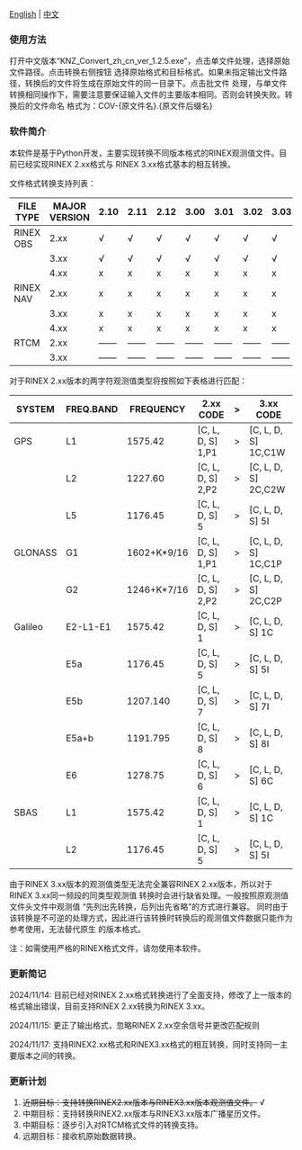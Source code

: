 [English](Readme.md) | [中文](ReadmeCN.md)

### 使用方法
打开中文版本“KNZ_Convert_zh_cn_ver_1.2.5.exe”，点击单文件处理，选择原始文件路径。点击转换右侧按钮
选择原始格式和目标格式。如果未指定输出文件路径，转换后的文件将生成在原始文件的同一目录下。点击批文件
处理，与单文件转换相同操作下，需要注意要保证输入文件的主要版本相同。否则会转换失败。转换后的文件命名
格式为：COV-{原文件名}.{原文件后缀名}

### 软件简介
本软件是基于Python开发，主要实现转换不同版本格式的RINEX观测值文件。目前已经实现RINEX 2.xx格式与
RINEX 3.xx格式基本的相互转换。

文件格式转换支持列表：

| FILE TYPE | MAJOR VERSION |2.10|2.11|2.12|3.00|3.01|3.02|3.03|3.04|3.20|3.30|4.00|4.01|
|-----------|---------------|----|----|----|----|----|----|----|----|----|----|----|----|
| RINEX OBS | 2.xx          | √  | √  | √  | √  | √  | √  | √  | √  | —— | —— | x  | x  |
|           | 3.xx          | √  | √  | √  | √  | √  | √  | √  | √  | —— | —— | x  | x  |
|           | 4.xx          | x  | x  | x  | x  | x  | x  | x  | x  | —— | —— | x  | x  |
| RINEX NAV | 2.xx          | x  | x  | x  | x  | x  | x  | x  | x  | —— | —— | x  | x  |
|           | 3.xx          | x  | x  | x  | x  | x  | x  | x  | x  | —— | —— | x  | x  |
|           | 4.xx          | x  | x  | x  | x  | x  | x  | x  | x  | —— | —— | x  | x  |
| RTCM      | 2.xx          | —— | —— | —— | —— | —— | —— | —— | —— | x  | x  | —— | —— |
|           | 3.xx          | —— | —— | —— | —— | —— | —— | —— | —— | x  | x  | —— | —— |


对于RINEX 2.xx版本的两字符观测值类型将按照如下表格进行匹配：

|SYSTEM  |FREQ.BAND  |FREQUENCY  |2.xx CODE        |  >  |3.xx CODE          |
|--------|-----------|-----------|-----------------|-----|-------------------|
|GPS     |L1         |1575.42    |[C, L, D, S] 1,P1|  >  |[C, L, D, S] 1C,C1W|
|        |L2         |1227.60    |[C, L, D, S] 2,P2|  >  |[C, L, D, S] 2C,C2W|
|        |L5         |1176.45    |[C, L, D, S] 5   |  >  |[C, L, D, S] 5I    |
|GLONASS |G1         |1602+K*9/16|[C, L, D, S] 1,P1|  >  |[C, L, D, S] 1C,C1P|
|        |G2         |1246+K*7/16|[C, L, D, S] 2,P2|  >  |[C, L, D, S] 2C,C2P|
|Galileo |E2-L1-E1   |1575.42    |[C, L, D, S] 1   |  >  |[C, L, D, S] 1C    |
|        |E5a        |1176.45    |[C, L, D, S] 5   |  >  |[C, L, D, S] 5I    |
|        |E5b        |1207.140   |[C, L, D, S] 7   |  >  |[C, L, D, S] 7I    |
|        |E5a+b      |1191.795   |[C, L, D, S] 8   |  >  |[C, L, D, S] 8I    |
|        |E6         |1278.75    |[C, L, D, S] 6   |  >  |[C, L, D, S] 6C    |
|SBAS    |L1         |1575.42    |[C, L, D, S] 1   |  >  |[C, L, D, S] 1C    |
|        |L2         |1176.45    |[C, L, D, S] 5   |  >  |[C, L, D, S] 5I    |


由于RINEX 3.xx版本的观测值类型无法完全兼容RINEX 2.xx版本，所以对于RINEX 3.xx同一频段的同类型观测值
转换时会进行缺省处理。一般按照原观测值文件头文件中观测值 “先列出先转换，后列出先省略”的方式进行兼容。
同时由于该转换是不可逆的处理方式，因此进行该转换时转换后的观测值文件数据只能作为参考使用，无法替代原生
的版本格式。

注：如需使用严格的RINEX格式文件，请勿使用本软件。

### 更新简记
2024/11/14: 目前已经对RINEX 2.xx格式转换进行了全面支持，修改了上一版本的格式输出错误，目前支持RINEX 2.xx转换为RINEX 3.xx。

2024/11/15: 更正了输出格式，忽略RINEX 2.xx空余信号并更改匹配规则

2024/11/17: 支持RINEX2.xx格式和RINEX3.xx格式的相互转换，同时支持同一主要版本之间的转换。

### 更新计划
1. ~~近期目标：支持转换RINEX2.xx版本与RINEX3.xx版本观测值文件。~~ √
2. 中期目标：支持转换RINEX2.xx版本与RINEX3.xx版本广播星历文件。
3. 中期目标：逐步引入对RTCM格式文件的转换支持。
4. 远期目标：接收机原始数据转换。
